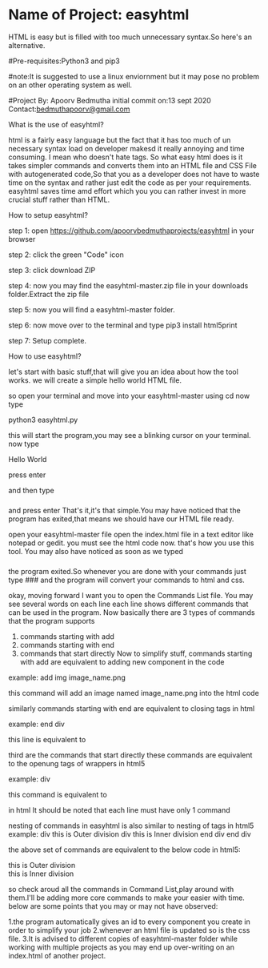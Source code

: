 # Name of Project: easyhtml
HTML is easy but is filled with too much unnecessary syntax.So here's an alternative.

#Pre-requisites:Python3 and pip3

#note:It is suggested to use a linux enviornment but it may pose no problem on an other operating system as well.

#Project By: Apoorv Bedmutha
initial commit on:13 sept 2020
Contact:bedmuthapoorv@gmail.com

What is the use of easyhtml?

html is a fairly easy language but the fact that it has too much of un necessary syntax load on developer makesd it really annoying and time consuming.
I mean who doesn't hate tags.
So what easy html does is it takes simpler commands and converts them into an HTML file and CSS File with autogenerated code,So that you as a developer does not 
have to waste time on the syntax and rather just edit the code as per your requirements.
easyhtml saves time amd effort which you you can rather invest in more crucial stuff rather than HTML.

How to setup easyhtml?

step 1:
open https://github.com/apoorvbedmuthaprojects/easyhtml in your browser

step 2:
click the green "Code" icon

step 3:
click download ZIP

step 4:
now you may find the easyhtml-master.zip file in your downloads folder.Extract the zip file

step 5:
now you will find a easyhtml-master folder.

step 6:
now move over to the terminal and type 
pip3 install html5print

step 7:
Setup complete.

How to use easyhtml?

let's start with basic stuff,that will give you an idea about how the tool works.
we will create a simple hello world HTML file.

so open your terminal
and move into your easyhtml-master using cd
now type 

python3 easyhtml.py

this will start the program,you may see a blinking cursor on your terminal.
now type 

Hello World

press enter

and then type

###
and press enter
That's it,it's that simple.You may have noticed that the program has exited,that means we should have our HTML file ready.

open your easyhtml-master file
open the index.html file in a text editor like notepad or gedit.
you must see the html code now.
that's how you use this tool.
You may also have noticed as soon as we typed 

###

the program exited.So whenever you are done with your commands just type ### and the program will convert your commands to html and css.

okay, moving forward I want you to open the Commands List file.
You may see several words on each line
each line shows different commands that can be used in the program.
Now basically there are 3 types of commands that the program supports
1. commands starting with add
2. commands starting with end
3. commands that start directly
Now to simplify stuff,
commands starting with add are equivalent to adding new component in the code

example:
add img image_name.png

this command will add an image named image_name.png into the html code

similarly commands starting with end are equivalent to closing tags in html

example:
end div

this line is equivalent to </div>

third are the commands that start directly these commands are equivalent to the openung tags of wrappers in html5

example:
div

this command is equivalent to <div> in html
It should be noted that each line must have only 1 command

nesting of commands in easyhtml is also similar to nesting of tags in html5
example:
div
this is Outer division
div
this is Inner division
end div
end div

the above set of commands are equivalent to the below code in html5:
<div>
this is Outer division
<div>
this is Inner division
</div>
</div>

so check aroud all the commands in Command List,play around with them.I'll be adding more core commands to make your easier with time.
below are some points that you may or may not have observed:

1.the program automatically gives an id to every component you create in order to simplify your job
2.whenever an html file is updated so is the css file.
3.It is advised to different copies of easyhtml-master folder while working with multiple projects as you may end up over-writing on an index.html of another project.
